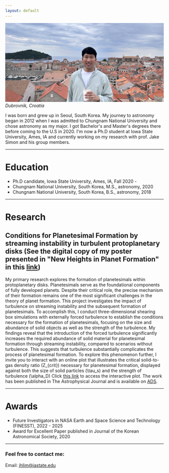 ```yaml
---
layout: default
---
```


![Dubrovnik, Croatia](/assets/images/banner-background.jpeg)
_Dubrovnik, Croatia_

I was born and grew up in Seoul, South Korea. My journey to astronomy began in 2012 when I was admitted to Chungnam National University and chose astronomy as my major. I got Bachelor's and Master's degrees there before coming to the U.S in 2020. I'm now a Ph.D student at Iowa State University, Ames, IA and currently working on my research with prof. Jake Simon and his group members. 

* * * 
# Education 

* Ph.D candidate, Iowa State University, Ames, IA, Fall 2020 - 
* Chungnam National University, South Korea, M.S., astronomy, 2020
* Chungnam National University, South Korea, B.S., astronomy, 2018

* * *

# Research

## Conditions for Planetesimal Formation by streaming instability in turbulent protoplanetary disks (See the digital copy of my poster presented in "New Heights in Planet Formation" in this [link](https://github.com/jhlim0918/jhlim0918.github.io/blob/main/docs/New_Heights_in_Planet_Formation_2024_Poster.pdf))

My primary research explores the formation of planetesimals within protoplanetary disks. Planetesimals serve as the foundational components of fully developed planets. Despite their critical role, the precise mechanism of their formation remains one of the most significant challenges in the theory of planet formation. This project investigates the impact of turbulence on streaming instability and the subsequent formation of planetesimals. To accomplish this, I conduct three-dimensional shearing box simulations with externally forced turbulence to establish the conditions necessary for the formation of planetesimals, focusing on the size and abundance of solid objects as well as the strength of the turbulence. My findings reveal that the introduction of the forced turbulence significantly increases the required abundance of solid material for planetesimal formation through streaming instability, compared to scenarios without turbulence. This suggests that turbulence substantially complicates the process of planetesimal formation. To explore this phenomenon further, I invite you to interact with an online plot that illustrates the critical solid-to-gas density ratio \(Z_{crit}\) necessary for planetesimal formation, displayed against both the size of solid particles \(\tau_s\) and the strength of turbulence \(\alpha_D\) Click [this link](https://turb-si-interactive-zcrit-plot-vykz33h7mq-uc.a.run.app/) to access the interactive plot. The work has been published in The Astrophysical Journal and is available on [ADS](https://ui.adsabs.harvard.edu/abs/2024ApJ...969..130L/abstract).

* * * 

# Awards

* Future Investigators in NASA Earth and Space Science and Technology (FINESST), 2022 - 2025 
* Award for Excellent Paper published in Journal of the Korean Astronomical Society, 2020

* * *

### Feel free to contact me:
Email: jhlim@iastate.edu 
